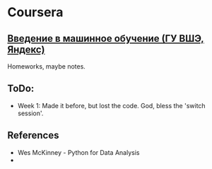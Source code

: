 # Coursera
 
## [Введение в машинное обучение (ГУ ВШЭ, Яндекс)](https://www.coursera.org/learn/vvedenie-mashinnoe-obuchenie/)

Homeworks, maybe notes.

## ToDo:

- Week 1: Made it before, but lost the code. God, bless the 'switch session'. 

## References

- Wes McKinney - Python for Data Analysis
- 
